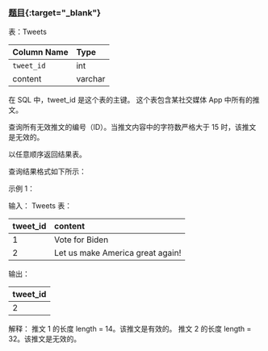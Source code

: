 ### [题目](https://leetcode.cn/problems/invalid-tweets/){:target="_blank"}

表：Tweets

| Column Name | Type    |
|:------------|:--------|
| `tweet_id`  | int     |
| content     | varchar |

在 SQL 中，tweet_id 是这个表的主键。
这个表包含某社交媒体 App 中所有的推文。

查询所有无效推文的编号（ID）。当推文内容中的字符数严格大于 15 时，该推文是无效的。

以任意顺序返回结果表。

查询结果格式如下所示：

示例 1：

输入：
Tweets 表：

| tweet_id | content                          |
|:---------|:---------------------------------|
| 1        | Vote for Biden                   |
| 2        | Let us make America great again! |

输出：

| tweet_id |
|:---------|
| 2        |

解释：
推文 1 的长度 length = 14。该推文是有效的。
推文 2 的长度 length = 32。该推文是无效的。
